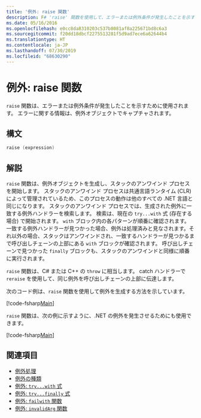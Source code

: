 ```yaml
---
title: '例外: raise 関数'
description: F# 'raise' 関数を使用して、エラーまたは例外条件が発生したことを示す方法について説明します。
ms.date: 05/16/2016
ms.openlocfilehash: e0cc8da8310203c537b8081af8a225671bd8c6a3
ms.sourcegitcommit: f20dd18dbcf2275513281f5d9ad7ece6a62644b4
ms.translationtype: HT
ms.contentlocale: ja-JP
ms.lasthandoff: 07/30/2019
ms.locfileid: "68630290"
---
```

# <a name="exceptions-the-raise-function"></a>例外: raise 関数

`raise` 関数は、エラーまたは例外条件が発生したことを示すために使用されます。 エラーに関する情報は、例外オブジェクトでキャプチャされます。

## <a name="syntax"></a>構文

```fsharp
raise (expression)
```

## <a name="remarks"></a>解説

`raise` 関数は、例外オブジェクトを生成し、スタックのアンワインド プロセスを開始します。 スタックのアンワインド プロセスは共通言語ランタイム (CLR) によって管理されているため、このプロセスの動作は他のすべての .NET 言語と同じになります。 スタックのアンワインド プロセスでは、生成された例外に一致する例外ハンドラーを検索します。 検索は、現在の `try...with` 式 (存在する場合) で開始されます。 `with` ブロック内の各パターンが順番に確認されます。 一致する例外ハンドラーが見つかった場合、例外は処理済みと見なされます。それ以外の場合、スタックはアンワインドされ、一致するハンドラーが見つかるまで呼び出しチェーンの上部にある `with` ブロックが確認されます。 呼び出しチェーンで見つかった `finally` ブロックも、スタックのアンワインドと同様に順番に実行されます。

`raise` 関数は、C# または C++ の `throw` に相当します。 catch ハンドラーで `reraise` を使用して、同じ例外を呼び出しチェーンの上部に伝達します。

次のコード例は、`raise` 関数を使用して例外を生成する方法を示しています。

[!code-fsharp[Main](~/samples/snippets/fsharp/lang-ref-2/snippet5801.fs)]

`raise` 関数は、次の例に示すように、.NET の例外を発生させるためにも使用できます。

[!code-fsharp[Main](~/samples/snippets/fsharp/lang-ref-2/snippet5802.fs)]

## <a name="see-also"></a>関連項目

- [例外処理](index.md)
- [例外の種類](exception-types.md)
- [例外: `try...with` 式](the-try-with-expression.md)
- [例外: `try...finally` 式](the-try-finally-expression.md)
- [例外: `failwith` 関数](the-failwith-function.md)
- [例外: `invalidArg` 関数](the-invalidArg-function.md)
